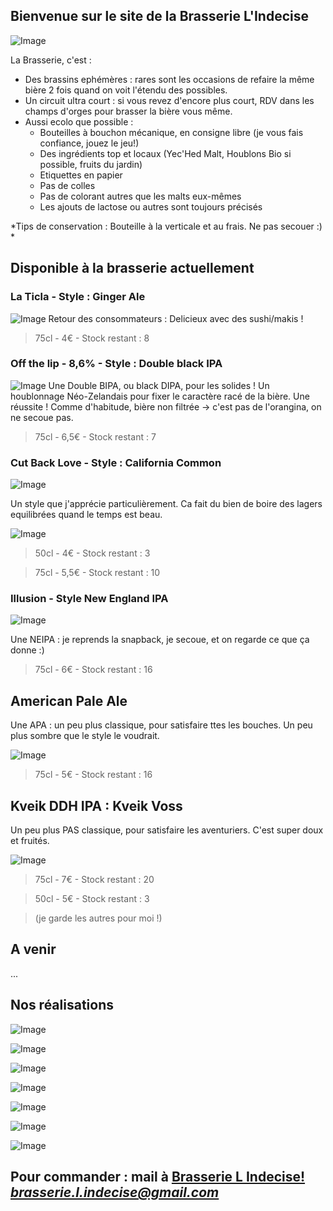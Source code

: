 ## Bienvenue sur le site de la Brasserie L'Indecise

![Image](https://brasserie-l-indecise.github.io/brasserie-l-indecise/img_brasserie_4.jpg)

La Brasserie, c'est :

* Des brassins ephémères : rares sont les occasions de refaire la même bière 2 fois quand on voit l'étendu des possibles.
* Un circuit ultra court : si vous revez d'encore plus court, RDV dans les champs d'orges pour brasser la bière vous même.
* Aussi ecolo que possible :
  * Bouteilles à bouchon mécanique, en consigne libre (je vous fais confiance, jouez le jeu!)
  * Des ingrédients top et locaux (Yec'Hed Malt, Houblons Bio si possible, fruits du jardin)
  * Etiquettes en papier
  * Pas de colles
  * Pas de colorant autres que les malts eux-mêmes
  * Les ajouts de lactose ou autres sont toujours précisés

*Tips de conservation : Bouteille à la verticale et au frais. Ne pas secouer :)  *

## Disponible à la brasserie actuellement

### La Ticla - Style : Ginger Ale
![Image](https://brasserie-l-indecise.github.io/brasserie-l-indecise/Image_052.png)
Retour des consommateurs : Delicieux avec des sushi/makis !

> 75cl - 4€ - Stock restant : 8

### Off the lip - 8,6% - Style : Double black IPA

![Image](https://brasserie-l-indecise.github.io/brasserie-l-indecise/Image_053.png)
Une Double BIPA, ou black DIPA, pour les solides ! Un houblonnage Néo-Zelandais pour fixer le caractère racé de la bière.
Une réussite ! Comme d'habitude, bière non filtrée -> c'est pas de l'orangina, on ne secoue pas.

> 75cl - 6,5€ - Stock restant : 7

### Cut Back Love - Style : California Common

![Image](https://brasserie-l-indecise.github.io/brasserie-l-indecise/Image_055.jpg)

Un style que j'apprécie particulièrement. Ca fait du bien de boire des lagers equilibrées quand le temps est beau.

![Image](https://brasserie-l-indecise.github.io/brasserie-l-indecise/Image_054.png)

> 50cl - 4€ - Stock restant : 3

> 75cl - 5,5€ - Stock restant : 10

### Illusion - Style New England IPA 

![Image](https://brasserie-l-indecise.github.io/brasserie-l-indecise/Image_056.png)

Une NEIPA : je reprends la snapback, je secoue, et on regarde ce que ça donne :)

> 75cl - 6€ - Stock restant : 16

## American Pale Ale

Une APA : un peu plus classique, pour satisfaire ttes les bouches. Un peu plus sombre que le style le voudrait.

![Image](https://brasserie-l-indecise.github.io/brasserie-l-indecise/Image_057.png)

> 75cl - 5€ - Stock restant : 16

## Kveik DDH IPA : Kveik Voss

Un peu plus PAS classique, pour satisfaire les aventuriers. C'est super doux et fruités. 

![Image](https://brasserie-l-indecise.github.io/brasserie-l-indecise/Image_058.png)

> 75cl - 7€ - Stock restant : 20
 
> 50cl - 5€ - Stock restant : 3

>(je garde les autres pour moi !)

## A venir

...

## Nos réalisations

![Image](https://brasserie-l-indecise.github.io/brasserie-l-indecise/img_brasserie_1.jpg)

![Image](https://brasserie-l-indecise.github.io/brasserie-l-indecise/Image_055.jpg)

![Image](https://brasserie-l-indecise.github.io/brasserie-l-indecise/img_brasserie_2.png)

![Image](https://brasserie-l-indecise.github.io/brasserie-l-indecise/img_brasserie-3.jpg)

![Image](https://brasserie-l-indecise.github.io/brasserie-l-indecise/img_brasserie_4.jpg)

![Image](https://brasserie-l-indecise.github.io/brasserie-l-indecise/img_brasserie_5.jpg)

![Image](https://brasserie-l-indecise.github.io/brasserie-l-indecise/img_brasserie_6.jpg)

## Pour commander : mail à [Brasserie L Indecise!](mailto:?to=brasserie.l.indecise@gmail.com) *brasserie.l.indecise@gmail.com*

